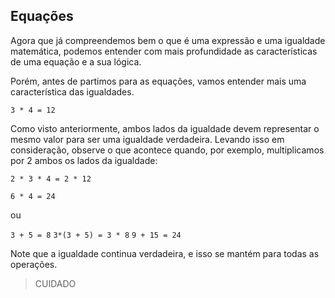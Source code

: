 ## Equações

Agora que já compreendemos bem o que é uma expressão e uma igualdade matemática, podemos entender com mais profundidade as características de uma equação e a sua lógica.

Porém, antes de partimos para as equações, vamos entender mais uma característica das igualdades.

```3 * 4 = 12```

Como visto anteriormente, ambos lados da igualdade devem representar o mesmo valor para ser uma igualdade verdadeira. Levando isso em consideração, observe o que acontece quando, por exemplo, multiplicamos por 2 ambos os lados da igualdade:

```2 * 3 * 4 = 2 * 12```

```6 * 4 = 24```

ou

```3 + 5 = 8```
```3*(3 + 5) = 3 * 8```
```9 + 15 = 24```

Note que a igualdade continua verdadeira, e isso se mantém para todas as operações.

> CUIDADO
>